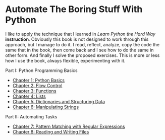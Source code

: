 # Automate The Boring Stuff With Python

I like to apply the technique that I learned in _Learn Python the Hard Way_ **instruction**. Obviously this book is not designed to work through this approach, but I manage to do it. I read,  reflect,  analyze, copy the code the same that in the book, then come back and I see how to do the same in other form. And finally I solve the proposed exercises. This is more or less how I use the book, always flexible, experimenting with it.

Part I: Python Programming Basics
* [Chapter 1: Python Basics](https://github.com/elohimgv/automate-the-boring-stuff/tree/master/chapter_01/01_hello)
* [Chapter 2: Flow Control](https://github.com/elohimgv/automate-the-boring-stuff/tree/master/chapter_02)
* [Chapter 3: Functions](https://github.com/elohimgv/automate-the-boring-stuff/tree/master/chapter_03)
* [Chapter 4: Lists](https://github.com/elohimgv/automate-the-boring-stuff/tree/master/chapter_04)
* [Chapter 5: Dictionaries and Structuring Data](https://github.com/elohimgv/automate-the-boring-stuff/tree/master/chapter_05)
* [Chapter 6: Manipulating Strings](https://github.com/elohimgv/automate-the-boring-stuff/tree/master/chapter_06)

Part II: Automating Tasks
* [Chapter 7: Pattern Matching with Regular Expressions](https://github.com/elohimgv/automate-the-boring-stuff/tree/master/chapter_07)
* [Chapter 8: Reading and Writing Files](https://github.com/elohimgv/automate-the-boring-stuff/tree/master/chapter_08)
